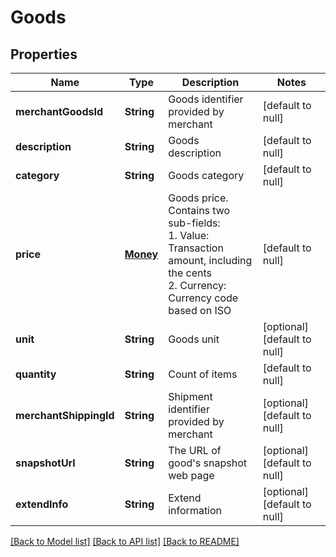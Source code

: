 # Goods
## Properties

| Name | Type | Description | Notes |
|------------ | ------------- | ------------- | -------------|
| **merchantGoodsId** | **String** | Goods identifier provided by merchant | [default to null] |
| **description** | **String** | Goods description | [default to null] |
| **category** | **String** | Goods category | [default to null] |
| **price** | [**Money**](Money.md) | Goods price. Contains two sub-fields:<br> 1. Value: Transaction amount, including the cents<br> 2. Currency: Currency code based on ISO<br>  | [default to null] |
| **unit** | **String** | Goods unit | [optional] [default to null] |
| **quantity** | **String** | Count of items | [default to null] |
| **merchantShippingId** | **String** | Shipment identifier provided by merchant | [optional] [default to null] |
| **snapshotUrl** | **String** | The URL of good's snapshot web page | [optional] [default to null] |
| **extendInfo** | **String** | Extend information | [optional] [default to null] |

[[Back to Model list]](../README.md#documentation-for-models) [[Back to API list]](../README.md#documentation-for-api-endpoints) [[Back to README]](../README.md)

